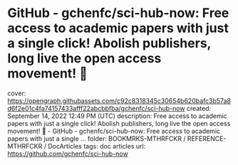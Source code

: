 # GitHub - gchenfc/sci-hub-now: Free access to academic papers with just a single click! Abolish publishers, long live the open access movement! 🦅

cover: https://opengraph.githubassets.com/c92c8318345c30654b620bafc3b57a8d6f2e01c4fa74157433afff22abcbbfba/gchenfc/sci-hub-now
created: September 14, 2022 12:49 PM (UTC)
description: Free access to academic papers with just a single click! Abolish publishers, long live the open access movement! 🦅 - GitHub - gchenfc/sci-hub-now: Free access to academic papers with just a single ...
folder: BOOKMRKS-MTHRFCKR / REFERENCE-MTHRFCKR / DocArticles
tags: doc articles
url: https://github.com/gchenfc/sci-hub-now